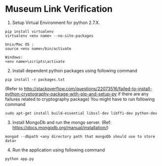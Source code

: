 # Museum Link Verification

1. Setup Virtual Environment for python 2.7.X.

  ```
  pip install virtualenv
  virtualenv <env name> --no-site-packages

  Unix/Mac OS : 
  source <env name>/bin/activate

  Windows:
  <env name>\scripts\activate
  ```
2. Install dependent python packages using following command
  ```
  pip install -r packages.txt
  ```
  (Refer to http://stackoverflow.com/questions/22073516/failed-to-install-python-cryptography-package-with-pip-and-setup-py if there are any failures related to cryptography package)
  You might have to run following command
  ```
  sudo apt-get install build-essential libssl-dev libffi-dev python-dev
  ```

3. Install MongoDb and run the mongo server. (Ref: https://docs.mongodb.org/manual/installation/)
  ```
  mongod --dbpath <any directory path that mongoDb should use to store data>
  ```
  
4. Run the application using following command
  ```
  python app.py
  ```
